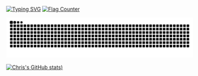 [![Typing SVG](https://readme-typing-svg.demolab.com/?lines=Welcome!;My+name+is+Chris+du+Toit;I+am+an+AI+developer+@+Odoo)](https://git.io/typing-svg)
<a href="https://info.flagcounter.com/XBYs"><img src="https://s01.flagcounter.com/countxl/XBYs/bg_76317A/txt_F2FCFF/border_878BCC/columns_2/maxflags_10/viewers_0/labels_0/pageviews_0/flags_0/percent_1/" alt="Flag Counter" border="0"></a>

<!--   grid-snake -->
![](https://github.com/BEPb/BEPb/blob/output/github-contribution-grid-snake.svg)

[![Chris's GitHub stats](https://github-readme-stats.vercel.app/api?username=chrisdt1998&theme=radical))](https://github.com/chrisdt1998)
<!--
**chrisdt1998/chrisdt1998** is a ✨ _special_ ✨ repository because its `README.md` (this file) appears on your GitHub profile.

Here are some ideas to get you started:

- 🔭 I’m currently working on ...
- 🌱 I’m currently learning ...
- 👯 I’m looking to collaborate on ...
- 🤔 I’m looking for help with ...
- 💬 Ask me about ...
- 📫 How to reach me: ...
- 😄 Pronouns: ...
- ⚡ Fun fact: ...
-->

